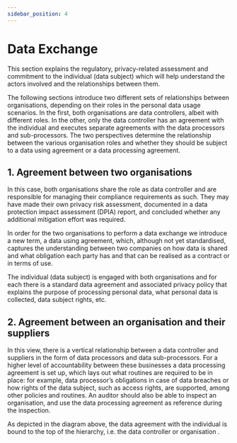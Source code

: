 ```yaml
---
sidebar_position: 4
---
```


# Data Exchange

This section explains the regulatory, privacy-related assessment and commitment to the individual (data subject) which will help understand the actors involved and the relationships between them.

The following sections introduce two different sets of relationships between organisations, depending on their roles in the personal data usage scenarios. In the first, both organisations are data controllers, albeit with different roles. In the other, only the data controller has an agreement with the individual and executes separate agreements with the data processors and sub-processors. The two perspectives determine the relationship between the various organisation roles and whether they should be subject to a data using agreement or a data processing agreement.

## 1. Agreement between two organisations


In this case, both organisations share the role as data controller and are responsible for managing their compliance requirements as such. They may have made their own privacy risk assessment, documented in a data protection impact assessment (DPIA) report, and concluded whether any additional mitigation effort was required.

In order for the two organisations to perform a data exchange we introduce a new term, a data using agreement, which, although not yet standardised, captures the understanding between two companies on how data is shared and what obligation each party has and that can be realised as a contract or in terms of use.

The individual (data subject) is engaged with both organisations and for each there is a standard data agreement and associated privacy policy that explains the purpose of processing personal data, what personal data is collected, data subject rights, etc.


## 2. Agreement between an organisation and their suppliers






In this view, there is a vertical relationship between a data controller and suppliers in the form of data processors and data sub-processors. For a higher level of accountability between these businesses a data processing agreement is set up, which lays out what routines are required to be in place: for example, data processor’s obligations in case of data breaches or how rights of the data subject, such as access rights, are supported, among other policies and routines. An auditor should also be able to inspect an organisation, and use the data processing agreement as reference during the inspection.

As depicted in the diagram above, the data agreement with the individual is bound to the top of the hierarchy, i.e. the data controller or organisation .


